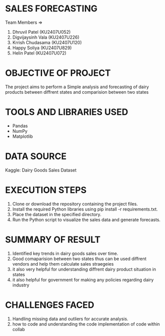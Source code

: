 # SALES FORECASTING

Team Members =>

1) Dhruvil Patel (KU2407U052)
2) Digvijaysinh Vala (KU2407U226)
3) Krrish Chudasama (KU2407U120)
4) Happy Soliya (KU2407U829)
5) Helin Patel  (KU2407U072)


# OBJECTIVE OF PROJECT

The project aims to perform a Simple analysis and forecasting of dairy products between diffrent states and comparision between two states


# TOOLS AND LIBRARIES USED

- Pandas
- NumPy
- Matplotlib


# DATA SOURCE

Kaggle: Dairy Goods Sales Dataset


# EXECUTION STEPS

1. Clone or download the repository containing the project files.
2. Install the required Python libraries using pip install -r requirements.txt.
3. Place the dataset in the specified directory.
4. Run the Python script to visualize the sales data and generate forecasts.


# SUMMARY OF RESULT

1. Identified key trends in dairy goods sales over time.
2. Good comaparision between two states thus can be used diffrent vendors and help them calculate sales straegeies
3. it also very helpful for understanding diffrent dairy product situation in states
4. it also helpful for government for making any policies regarding dairy industry



# CHALLENGES FACED

1. Handling missing data and outliers for accurate analysis.
2. how to code and understanding the code implementation of code within collab

